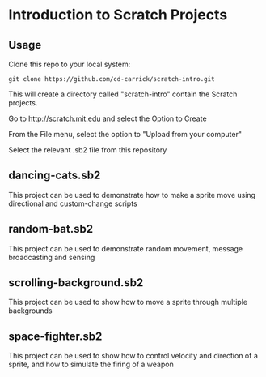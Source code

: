 Introduction to Scratch Projects
==============

Usage
--------------

Clone this repo to your local system:

    git clone https://github.com/cd-carrick/scratch-intro.git

This will create a directory called "scratch-intro" contain the Scratch projects.


Go to http://scratch.mit.edu and select the Option to Create

From the File menu, select the option to "Upload from your computer"

Select the relevant .sb2 file from this repository


dancing-cats.sb2
--------------

This project can be used to demonstrate how to make a sprite move using directional and custom-change scripts

random-bat.sb2
--------------

This project can be used to demonstrate random movement, message broadcasting and sensing

scrolling-background.sb2
--------------

This project can be used to show how to move a sprite through multiple backgrounds

space-fighter.sb2
--------------

This project can be used to show how to control velocity and direction of a sprite, and how to simulate the firing of a weapon